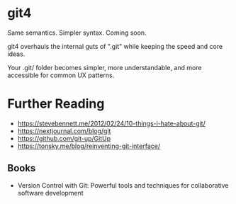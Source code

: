 # git4
Same semantics. Simpler syntax. Coming soon.

git4 overhauls the internal guts of ".git" while keeping the speed and core ideas.

Your .git/ folder becomes simpler, more understandable, and more accessible for common UX patterns.

# Further Reading

- https://stevebennett.me/2012/02/24/10-things-i-hate-about-git/
- https://nextjournal.com/blog/git
- https://github.com/git-up/GitUp
- https://tonsky.me/blog/reinventing-git-interface/

## Books

- Version Control with Git: Powerful tools and techniques for collaborative software development
